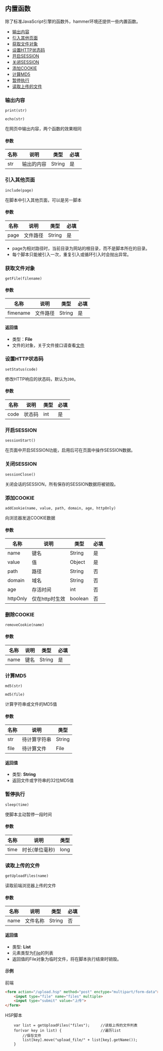 ## 内置函数
除了标准JavaScript引擎的函数外，hammer环境还提供一些内置函数。

- [输出内容](#输出内容)
- [引入其他页面](#引入其他页面)
- [获取文件对象](#获取文件对象)
- [设置HTTP状态码](#设置http状态码)
- [开启SESSION](#开启session)
- [关闭SESSION](#关闭session)
- [添加COOKIE](#添加cookie)
- [计算MD5](#计算md5)
- [暂停执行](#暂停执行)
- [读取上传的文件](#读取上传的文件)

### 输出内容
`print(str)`

`echo(str)`

在网页中输出内容，两个函数的效果相同

#### 参数

| 名称  | 说明    | 类型     | 必填  |
|-----|-------|--------|-----|
| str | 输出的内容 | String | 是   |

### 引入其他页面
`include(page)`

在脚本中引入其他页面，可以是另一脚本

#### 参数

| 名称   | 说明   | 类型     | 必填  |
|------|------|--------|-----|
| page | 文件路径 | String | 是   |
- page为相对路径时，当前目录为网站的根目录，而不是脚本所在的目录。
- 每个脚本只能被引入一次，重复引入或循环引入时会抛出异常。

### 获取文件对象
`getFile(filename)`

#### 参数

| 名称       | 说明   | 类型     | 必填  |
|----------|------|--------|-----|
| fimename | 文件路径 | String | 是   |

#### 返回值
- 类型：**File**
- 文件的对象，关于文件接口请查看[文件](file.md)

### 设置HTTP状态码
`setStatus(code)`

修改HTTP响应的状态码，默认为`200`。

#### 参数

| 名称   | 说明  | 类型  | 必填  |
|------|-----|-----|-----|
| code | 状态码 | int | 是   |

### 开启SESSION
`sessionStart()`

在页面中开启SESSION功能，启用后可在页面中操作SESSION数据。

### 关闭SESSION
`sessionClose()`

关闭会话的SESSION，所有保存的SESSION数据将被销毁。

### 添加COOKIE
`addCookie(name, value, path, domain, age, httpOnly)`

向浏览器发送COOKIE数据

#### 参数

| 名称       | 说明        | 类型      | 必填  |
|----------|-----------|---------|-----|
| name     | 键名        | String  | 是   |
| value    | 值         | Object  | 是   |
| path     | 路径        | String  | 否   |
| domain   | 域名        | String  | 否   |
| age      | 存活时间      | int     | 否   |
| httpOnly | 仅在http时生效 | boolean | 否   |

### 删除COOKIE
`removeCookie(name)`

#### 参数

| 名称   | 说明  | 类型     | 必填  |
|------|-----|--------|-----|
| name | 键名  | String | 是   |

### 计算MD5
`md5(str)`

`md5(file)`

计算字符串或文件的MD5值

#### 参数

| 名称   | 说明     | 类型     |
|------|--------|--------|
| str  | 待计算字符串 | String |
| file | 待计算文件  | File   |

#### 返回值
- 类型: **String**
- 返回文件或字符串的32位MD5值

### 暂停执行
`sleep(time)`

使脚本主动暂停一段时间

#### 参数

| 名称   | 说明       | 类型   |
|------|----------|------|
| time | 时长(单位毫秒) | long |

### 读取上传的文件
`getUploadFiles(name)`

读取前端浏览器上传的文件

#### 参数

| 名称   | 说明   | 类型     | 必填  |
|------|------|--------|-----|
| name | 文件名称 | String | 否   |

#### 返回值
- 类型: **List<File>**
- 元素类型为[File](file.md)的列表
- 返回值的File对象为临时文件，将在脚本执行结束时销毁。

#### 示例
前端
```html
<form action="/upload.hsp" method="post" enctype="multipart/form-data">
    <input type="file" name="files" multiple>
    <input type="submit" value="上传">
</form>
```
HSP脚本
```
    var list = getUploadFiles("files");     //读取上传的文件列表
    for(var key in list) {                  //遍历list
        //保存文件
        list[key].move("upload_file/" + list[key].getName());
    }
```